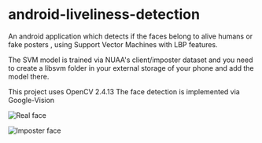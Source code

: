 # android-liveliness-detection
An android application which detects if the faces belong to alive humans or fake posters , using Support Vector Machines with LBP features.


The SVM model is trained via NUAA's client/imposter dataset and you need to create a libsvm folder in your external storage of your phone
and add the model there. 

This project uses OpenCV 2.4.13
The face detection is implemented via Google-Vision

![Real face](https://imgur.com/6YuO9kQ)


![Imposter face](https://imgur.com/chi7rQk)


